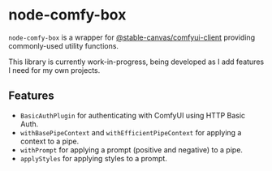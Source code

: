 # node-comfy-box

`node-comfy-box` is a wrapper for [@stable-canvas/comfyui-client](https://github.com/StableCanvas/comfyui-client) providing commonly-used utility functions.

This library is currently work-in-progress, being developed as I add features I need for my own projects.

## Features

- `BasicAuthPlugin` for authenticating with ComfyUI using HTTP Basic Auth.
- `withBasePipeContext` and `withEfficientPipeContext` for applying a context to a pipe.
- `withPrompt` for applying a prompt (positive and negative) to a pipe.
- `applyStyles` for applying styles to a prompt.
